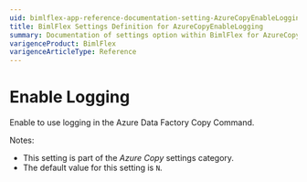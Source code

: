 ```yaml
---
uid: bimlflex-app-reference-documentation-setting-AzureCopyEnableLogging
title: BimlFlex Settings Definition for AzureCopyEnableLogging
summary: Documentation of settings option within BimlFlex for AzureCopyEnableLogging
varigenceProduct: BimlFlex
varigenceArticleType: Reference
---
```


# Enable Logging

Enable to use logging in the Azure Data Factory Copy Command.

Notes:

* This setting is part of the *Azure Copy* settings category.
* The default value for this setting is `N`.
